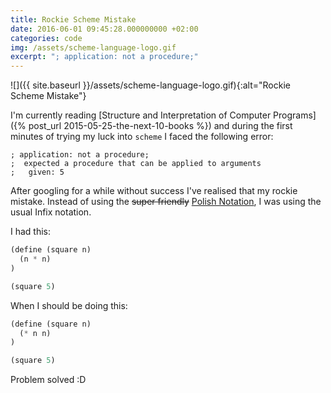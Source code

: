 ```yaml
---
title: Rockie Scheme Mistake
date: 2016-06-01 09:45:28.000000000 +02:00
categories: code
img: /assets/scheme-language-logo.gif
excerpt: "; application: not a procedure;"
---
```


![]({{ site.baseurl }}/assets/scheme-language-logo.gif){:alt="Rockie Scheme Mistake"}

I'm currently reading [Structure and Interpretation of Computer Programs]({% post_url 2015-05-25-the-next-10-books %}) and during the first minutes of trying my luck into `scheme` I faced the following error:

```log
; application: not a procedure;
;  expected a procedure that can be applied to arguments
;   given: 5
```
After googling for a while without success I've realised that my rockie mistake. Instead of using the <del>super friendly</del> [Polish Notation](http://www.cs.man.ac.uk/~p/cs212/fix.html), I was using the usual Infix notation.

I had this:

```scheme
(define (square n)
  (n * n)
)

(square 5)
```

When I should be doing this:

```scheme
(define (square n)
  (* n n)
)

(square 5)
```

Problem solved :D
